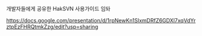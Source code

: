 개발자들에게 공유한 HakSVN 사용가이드 임돠

https://docs.google.com/presentation/d/1rpNewKn1SlxmDRfZ6GDXl7xqVdYrztpEzFHRQtmkZzg/edit?usp=sharing